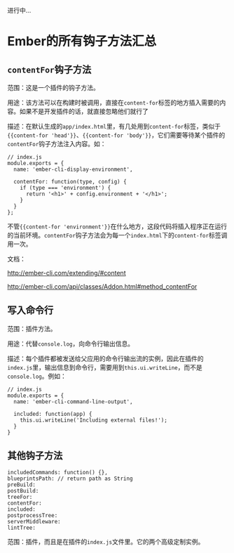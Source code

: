 进行中...


# Ember的所有钩子方法汇总

## `contentFor`钩子方法

范围：这是一个插件的钩子方法。

用途：该方法可以在构建时被调用，直接在`content-for`标签的地方插入需要的内容。如果不是开发插件的话，就直接忽略他们就行了

描述：在默认生成的`app/index.html`里，有几处用到`content-for`标签，类似于`{{content-for 'head'}}`、`{{content-for 'body'}}`，它们需要等待某个插件的`contentFor`钩子方法注入内容。如：

```
// index.js
module.exports = {
  name: 'ember-cli-display-environment',

  contentFor: function(type, config) {
    if (type === 'environment') {
      return '<h1>' + config.environment + '</h1>';
    }
  }
};
```

不管`{{content-for 'environment'}}`在什么地方，这段代码将插入程序正在运行的当前环境。`contentFor`钩子方法会为每一个`index.html`下的`content-for`标签调用一次。

文档：

http://ember-cli.com/extending/#content

http://ember-cli.com/api/classes/Addon.html#method_contentFor

## 写入命令行

范围：插件方法。

用途：代替`console.log`，向命令行输出信息。

描述：每个插件都被发送给父应用的命令行输出流的实例，因此在插件的`index.js`里，输出信息到命令行，需要用到`this.ui.writeLine`，而不是`console.log`。例如：

```
// index.js
module.exports = {
  name: 'ember-cli-command-line-output',
  
  included: function(app) {
    this.ui.writeLine('Including external files!');
  }
}
```

## 其他钩子方法

```
includedCommands: function() {},
blueprintsPath: // return path as String
preBuild:
postBuild:
treeFor:
contentFor:
included:
postprocessTree:
serverMiddleware:
lintTree:
```

范围：插件，而且是在插件的`index.js`文件里。它的两个高级定制实例。